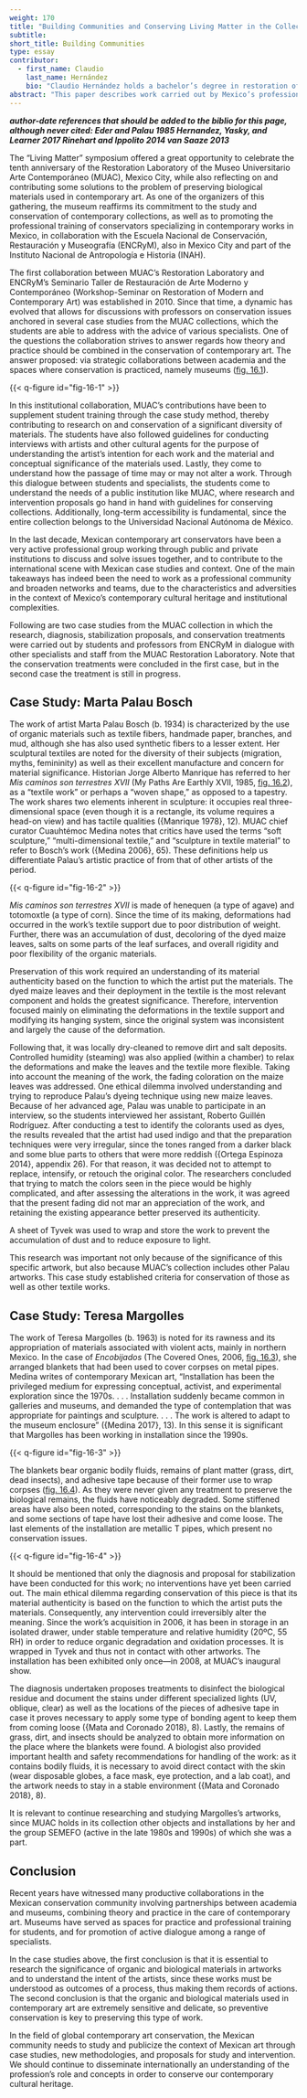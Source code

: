 ```yaml
---
weight: 170
title: "Building Communities and Conserving Living Matter in the Collection of the Museo Universitario Arte Contemporáneo, MUAC-UNAM, Mexico City"
subtitle:
short_title: Building Communities
type: essay
contributor:
  - first_name: Claudio
    last_name: Hernández
    bio: "Claudio Hernández holds a bachelor’s degree in restoration of movable property from the Escuela Nacional de Conservación, Restauración y Museografía of the Instituto Nacional de Antropología e Historia, Mexico, and a master’s degree in conservation of new media and digital information from the Freie Kunstschule Stuttgart. Since 2009 he has led the restoration laboratory at the Museo Universitario Arte Contemporáneo, Mexico City. His work focuses on documentation, research, and conservation of contemporary art. He has completed internships and organized national and international conferences on preservation. Since 2011 he has been teaching collections management and conservation as part of the master’s program in art history, with a specialization in curatorial studies, at the Universidad Nacional Autónoma de México."
abstract: "This paper describes work carried out by Mexico’s professional community in the field of contemporary art conservation, and especially the ongoing collaboration between the Restoration Laboratory of the Museo Universitario Arte Contemporáneo (MUAC) and the Seminario Taller de Restauración de Arte Moderno y Contemporáneo (Workshop-Seminar on Restoration of Modern and Contemporary Art) of the Escuela Nacional de Conservación, Restauración y Museografía (ENCRyM), both in Mexico City. It describes two case studies in the preservation of art in which organic and biological materials were used by artists Marta Palau Bosch (b. 1934) and Teresa Margolles (b. 1963). These works belong to the MUAC collection."
---
```


***author-date references that should be added to the biblio for this page, although never cited:
Eder and Palau 1985
Hernandez, Yasky, and Learner 2017
Rinehart and Ippolito 2014
van Saaze 2013***

The “Living Matter” symposium offered a great opportunity to celebrate the tenth anniversary of the Restoration Laboratory of the Museo Universitario Arte Contemporáneo (MUAC), Mexico City, while also reflecting on and contributing some solutions to the problem of preserving biological materials used in contemporary art. As one of the organizers of this gathering, the museum reaffirms its commitment to the study and conservation of contemporary collections, as well as to promoting the professional training of conservators specializing in contemporary works in Mexico, in collaboration with the Escuela Nacional de Conservación, Restauración y Museografía (ENCRyM), also in Mexico City and part of the Instituto Nacional de Antropología e Historia (INAH).

The first collaboration between MUAC’s Restoration Laboratory and ENCRyM’s Seminario Taller de Restauración de Arte Moderno y Contemporáneo (Workshop-Seminar on Restoration of Modern and Contemporary Art) was established in 2010. Since that time, a dynamic has evolved that allows for discussions with professors on conservation issues anchored in several case studies from the MUAC collections, which the students are able to address with the advice of various specialists. One of the questions the collaboration strives to answer regards how theory and practice should be combined in the conservation of contemporary art. The answer proposed: via strategic collaborations between academia and the spaces where conservation is practiced, namely museums ([fig. 16.1](#fig-16-1)).

{{< q-figure id="fig-16-1" >}}

In this institutional collaboration, MUAC’s contributions have been to supplement student training through the case study method, thereby contributing to research on and conservation of a significant diversity of materials. The students have also followed guidelines for conducting interviews with artists and other cultural agents for the purpose of understanding the artist’s intention for each work and the material and conceptual significance of the materials used. Lastly, they come to understand how the passage of time may or may not alter a work. Through this dialogue between students and specialists, the students come to understand the needs of a public institution like MUAC, where research and intervention proposals go hand in hand with guidelines for conserving collections. Additionally, long-term accessibility is fundamental, since the entire collection belongs to the Universidad Nacional Autónoma de México.

In the last decade, Mexican contemporary art conservators have been a very active professional group working through public and private institutions to discuss and solve issues together, and to contribute to the international scene with Mexican case studies and context. One of the main takeaways has indeed been the need to work as a professional community and broaden networks and teams, due to the characteristics and adversities in the context of Mexico’s contemporary cultural heritage and institutional complexities.

Following are two case studies from the MUAC collection in which the research, diagnosis, stabilization proposals, and conservation treatments were carried out by students and professors from ENCRyM in dialogue with other specialists and staff from the MUAC Restoration Laboratory. Note that the conservation treatments were concluded in the first case, but in the second case the treatment is still in progress.

## Case Study: Marta Palau Bosch

The work of artist Marta Palau Bosch (b. 1934) is characterized by the use of organic materials such as textile fibers, handmade paper, branches, and mud, although she has also used synthetic fibers to a lesser extent. Her sculptural textiles are noted for the diversity of their subjects (migration, myths, femininity) as well as their excellent manufacture and concern for material significance. Historian Jorge Alberto Manrique has referred to her *Mis caminos son terrestres XVII* (My Paths Are Earthly XVII, 1985, [fig. 16.2](#fig-16-2)), as a “textile work” or perhaps a “woven shape,” as opposed to a tapestry. The work shares two elements inherent in sculpture: it occupies real three-dimensional space (even though it is a rectangle, its volume requires a head-on view) and has tactile qualities ({Manrique 1978}, 12). MUAC chief curator Cuauhtémoc Medina notes that critics have used the terms “soft sculpture,” “multi-dimensional textile,” and “sculpture in textile material” to refer to Bosch’s work ({Medina 2006}, 65). These definitions help us differentiate Palau’s artistic practice of from that of other artists of the period.

{{< q-figure id="fig-16-2" >}}

*Mis caminos son terrestres XVII* is made of henequen (a type of agave) and totomoxtle (a type of corn). Since the time of its making, deformations had occurred in the work’s textile support due to poor distribution of weight. Further, there was an accumulation of dust, decoloring of the dyed maize leaves, salts on some parts of the leaf surfaces, and overall rigidity and poor flexibility of the organic materials.

Preservation of this work required an understanding of its material authenticity based on the function to which the artist put the materials. The dyed maize leaves and their deployment in the textile is the most relevant component and holds the greatest significance. Therefore, intervention focused mainly on eliminating the deformations in the textile support and modifying its hanging system, since the original system was inconsistent and largely the cause of the deformation.

Following that, it was locally dry-cleaned to remove dirt and salt deposits. Controlled humidity (steaming) was also applied (within a chamber) to relax the deformations and make the leaves and the textile more flexible. Taking into account the meaning of the work, the fading coloration on the maize leaves was addressed. One ethical dilemma involved understanding and trying to reproduce Palau’s dyeing technique using new maize leaves. Because of her advanced age, Palau was unable to participate in an interview, so the students interviewed her assistant, Roberto Guillén Rodríguez. After conducting a test to identify the colorants used as dyes, the results revealed that the artist had used indigo and that the preparation techniques were very irregular, since the tones ranged from a darker black and some blue parts to others that were more reddish ({Ortega Espinoza 2014}, appendix 26). For that reason, it was decided not to attempt to replace, intensify, or retouch the original color. The researchers concluded that trying to match the colors seen in the piece would be highly complicated, and after assessing the alterations in the work, it was agreed that the present fading did not mar an appreciation of the work, and retaining the existing appearance better preserved its authenticity.

A sheet of Tyvek was used to wrap and store the work to prevent the accumulation of dust and to reduce exposure to light.

This research was important not only because of the significance of this specific artwork, but also because MUAC’s collection includes other Palau artworks. This case study established criteria for conservation of those as well as other textile works.

## Case Study: Teresa Margolles

The work of Teresa Margolles (b. 1963) is noted for its rawness and its appropriation of materials associated with violent acts, mainly in northern Mexico. In the case of *Encobijados* (The Covered Ones, 2006, [fig. 16.3](#fig-16-3)), she arranged blankets that had been used to cover corpses on metal pipes. Medina writes of contemporary Mexican art, “Installation has been the privileged medium for expressing conceptual, activist, and experimental exploration since the 1970s. . . . Installation suddenly became common in galleries and museums, and demanded the type of contemplation that was appropriate for paintings and sculpture. . . . The work is altered to adapt to the museum enclosure” ({Medina 2017}, 13). In this sense it is significant that Margolles has been working in installation since the 1990s.

{{< q-figure id="fig-16-3" >}}

The blankets bear organic bodily fluids, remains of plant matter (grass, dirt, dead insects), and adhesive tape because of their former use to wrap corpses ([fig. 16.4](#fig-16-4)). As they were never given any treatment to preserve the biological remains, the fluids have noticeably degraded. Some stiffened areas have also been noted, corresponding to the stains on the blankets, and some sections of tape have lost their adhesive and come loose. The last elements of the installation are metallic T pipes, which present no conservation issues.

{{< q-figure id="fig-16-4" >}}

It should be mentioned that only the diagnosis and proposal for stabilization have been conducted for this work; no interventions have yet been carried out. The main ethical dilemma regarding conservation of this piece is that its material authenticity is based on the function to which the artist puts the materials. Consequently, any intervention could irreversibly alter the meaning. Since the work’s acquisition in 2006, it has been in storage in an isolated drawer, under stable temperature and relative humidity (20ºC, 55 RH) in order to reduce organic degradation and oxidation processes. It is wrapped in Tyvek and thus not in contact with other artworks. The installation has been exhibited only once—in 2008, at MUAC’s inaugural show.

The diagnosis undertaken proposes treatments to disinfect the biological residue and document the stains under different specialized lights (UV, oblique, clear) as well as the locations of the pieces of adhesive tape in case it proves necessary to apply some type of bonding agent to keep them from coming loose ({Mata and Coronado 2018}, 8). Lastly, the remains of grass, dirt, and insects should be analyzed to obtain more information on the place where the blankets were found. A biologist also provided important health and safety recommendations for handling of the work: as it contains bodily fluids, it is necessary to avoid direct contact with the skin (wear disposable globes, a face mask, eye protection, and a lab coat), and the artwork needs to stay in a stable environment ({Mata and Coronado 2018}, 8).

It is relevant to continue researching and studying Margolles’s artworks, since MUAC holds in its collection other objects and installations by her and the group SEMEFO (active in the late 1980s and 1990s) of which she was a part.

## Conclusion

Recent years have witnessed many productive collaborations in the Mexican conservation community involving partnerships between academia and museums, combining theory and practice in the care of contemporary art. Museums have served as spaces for practice and professional training for students, and for promotion of active dialogue among a range of specialists.

In the case studies above, the first conclusion is that it is essential to research the significance of organic and biological materials in artworks and to understand the intent of the artists, since these works must be understood as outcomes of a process, thus making them records of actions. The second conclusion is that the organic and biological materials used in contemporary art are extremely sensitive and delicate, so preventive conservation is key to preserving this type of work.

In the field of global contemporary art conservation, the Mexican community needs to study and publicize the context of Mexican art through case studies, new methodologies, and proposals for study and intervention. We should continue to disseminate internationally an understanding of the profession’s role and concepts in order to conserve our contemporary cultural heritage.
